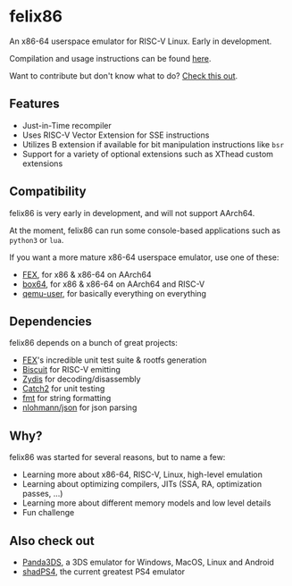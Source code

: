 # felix86
An x86-64 userspace emulator for RISC-V Linux. Early in development.

Compilation and usage instructions can be found [here](./docs/how-to-use.md).

Want to contribute but don't know what to do? [Check this out](./docs/contributing.md).

## Features
- Just-in-Time recompiler
- Uses RISC-V Vector Extension for SSE instructions
- Utilizes B extension if available for bit manipulation instructions like `bsr`
- Support for a variety of optional extensions such as XThead custom extensions

## Compatibility
felix86 is very early in development, and will not support AArch64.

At the moment, felix86 can run some console-based applications such as `python3` or `lua`.

If you want a more mature x86-64 userspace emulator, use one of these:

- [FEX](https://github.com/FEX-Emu/FEX), for x86 & x86-64 on AArch64
- [box64](https://github.com/ptitSeb/box64), for x86 & x86-64 on AArch64 and RISC-V
- [qemu-user](https://www.qemu.org/docs/master/user/main.html), for basically everything on everything

## Dependencies
felix86 depends on a bunch of great projects:
- [FEX](https://github.com/FEX-Emu/FEX)'s incredible unit test suite & rootfs generation
- [Biscuit](https://github.com/lioncash/biscuit) for RISC-V emitting
- [Zydis](https://github.com/zyantific/zydis) for decoding/disassembly
- [Catch2](https://github.com/catchorg/Catch2) for unit testing
- [fmt](https://github.com/fmtlib/fmt) for string formatting
- [nlohmann/json](https://github.com/nlohmann/json) for json parsing

## Why?
felix86 was started for several reasons, but to name a few:
- Learning more about x86-64, RISC-V, Linux, high-level emulation
- Learning about optimizing compilers, JITs (SSA, RA, optimization passes, ...)
- Learning more about different memory models and low level details
- Fun challenge

## Also check out
- [Panda3DS](https://github.com/wheremyfoodat/Panda3DS), a 3DS emulator for Windows, MacOS, Linux and Android
- [shadPS4](https://github.com/shadps4-emu/shadPS4), the current greatest PS4 emulator
